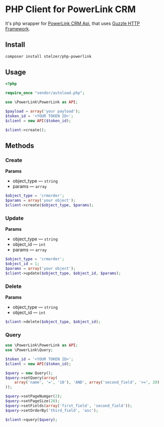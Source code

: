 # PHP Client for PowerLink CRM

It's php wrapper for [PowerLink CRM Api](https://github.com/powerlink/Rest-API), that uses [Guzzle HTTP Framework](https://github.com/guzzle/guzzle).

## Install

```bash
composer install stelzer/php-powerlink
```

## Usage

```php
<?php

require_once "vendor/autoload.php";

use \PowerLink\PowerLink as API;

$payload = array('your payload');
$token_id = '<YOUR TOKEN ID>';
$client = new API($token_id);

$client->create();
```

## Methods

### Create

**Params**

- object_type — `string`
- params — `array`

```php
$object_type = 'crmorder';
$params = array('your object');
$client->create($object_type, $params);
```

### Update

**Params**

- object_type — `string`
- object_id — `int`
- params — `array`

```php
$object_type = 'crmorder';
$object_id = 1;
$params = array('your object');
$client->update($object_type, $object_id, $params);
```

### Delete

**Params**

- object_type — `string`
- object_id — `int`

```php
$client->delete($object_type, $object_id);
```

### Query

```php
use \PowerLink\PowerLink as API;
use \PowerLink\Query;

$token_id = '<YOUR TOKEN ID>';
$client = new API($token_id);

$query = new Query();
$query->setQuery(array(
    array('name', '=', '10'), 'AND', array('second_field', '>=', 20)
));

$query->setPageNumger(2);
$query->setPageSize(20);
$query->setFields(array('first_field', 'second_field'));
$query->setOrderBy('third_field', 'asc');

$client->query($query);
```
